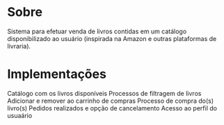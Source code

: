 # Sobre
Sistema para efetuar venda de livros contidas em um catálogo disponibilizado ao usuário (inspirada na Amazon e outras plataformas de livraria).

# Implementações
Catálogo com os livros disponíveis
Processos de filtragem de livros
Adicionar e remover ao carrinho de compras 
Processo de compra do(s) livro(s)
Pedidos realizados e opção de cancelamento
Acesso ao perfil do usuaário
